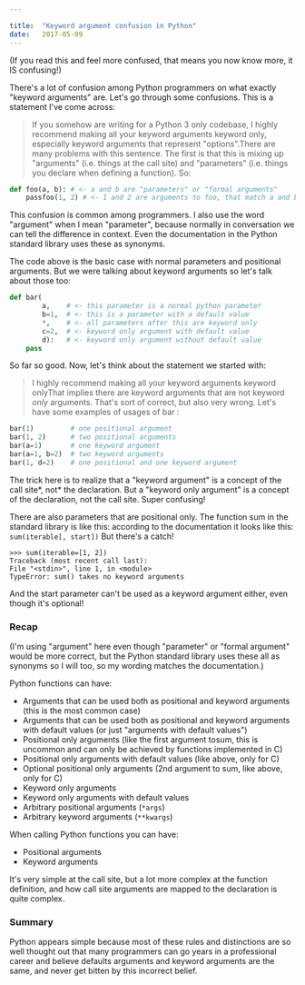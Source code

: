 ```yaml
---

title:	"Keyword argument confusion in Python"
date:	2017-05-09
---
```


(If you read this and feel more confused, that means you now know more, it IS confusing!)

There's a lot of confusion among Python programmers on what exactly "keyword arguments" are. Let's go through some confusions. This is a statement I've come across:


> If you somehow are writing for a Python 3 only codebase, I highly recommend making all your keyword arguments keyword only, especially keyword arguments that represent "options".There are many problems with this sentence. The first is that this is mixing up "arguments" (i.e. things at the call site) and "parameters" (i.e. things you declare when defining a function). So:

```python
def foo(a, b): # <- a and b are "parameters" or "formal arguments"  
    passfoo(1, 2) # <- 1 and 2 are arguments to foo, that match a and b
```

This confusion is common among programmers. I also use the word "argument" when I mean "parameter", because normally in conversation we can tell the difference in context. Even the documentation in the Python standard library uses these as synonyms.

The code above is the basic case with normal parameters and positional arguments. But we were talking about keyword arguments so let's talk about those too:

```python
def bar(
        a,    # <- this parameter is a normal python parameter
        b=1,  # <- this is a parameter with a default value
        *,    # <- all parameters after this are keyword only
        c=2,  # <- keyword only argument with default value
        d):   # <- keyword only argument without default value
    pass
```
So far so good. Now, let's think about the statement we started with:


> I highly recommend making all your keyword arguments keyword onlyThat implies there are keyword arguments that are not keyword *only* arguments. That's sort of correct, but also very wrong. Let's have some examples of usages of bar :

```python
bar(1)         # one positional argument
bar(1, 2)      # two positional arguments
bar(a=1)       # one keyword argument
bar(a=1, b=2)  # two keyword arguments
bar(1, d=2)    # one positional and one keyword argument
```
The trick here is to realize that a "keyword argument" is a concept of the call site*, not* the declaration. But a "keyword only argument" is a concept of the declaration, not the call site. Super confusing!

There are also parameters that are positional only. The function sum in the standard library is like this: according to the documentation it looks like this: `sum(iterable[, start])` But there's a catch!

```
>>> sum(iterable=[1, 2])  
Traceback (most recent call last):  
File "<stdin>", line 1, in <module>  
TypeError: sum() takes no keyword arguments
```

And the start parameter can't be used as a keyword argument either, even though it's optional!

### Recap

(I'm using "argument" here even though "parameter" or "formal argument" would be more correct, but the Python standard library uses these all as synonyms so I will too, so my wording matches the documentation.)

Python functions can have:

* Arguments that can be used both as positional and keyword arguments (this is the most common case)
* Arguments that can be used both as positional and keyword arguments with default values (or just "arguments with default values")
* Positional only arguments (like the first argument tosum, this is uncommon and can only be achieved by functions implemented in C)
* Positional only arguments with default values (like above, only for C)
* Optional positional only arguments (2nd argument to sum, like above, only for C)
* Keyword only arguments
* Keyword only arguments with default values
* Arbitrary positional arguments (`*args`)
* Arbitrary keyword arguments (`**kwargs`)

When calling Python functions you can have:

* Positional arguments
* Keyword arguments

It's very simple at the call site, but a lot more complex at the function definition, and how call site arguments are mapped to the declaration is quite complex.

### Summary

Python appears simple because most of these rules and distinctions are so well thought out that many programmers can go years in a professional career and believe defaults arguments and keyword arguments are the same, and never get bitten by this incorrect belief.


